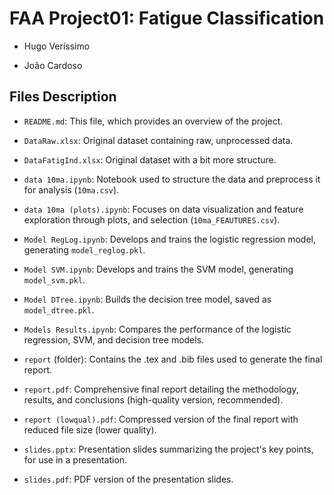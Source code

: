 # FAA Project01: Fatigue Classification

- Hugo Veríssimo

- João Cardoso

## Files Description

- `README.md`: This file, which provides an overview of the project.

- `DataRaw.xlsx`: Original dataset containing raw, unprocessed data.

- `DataFatigInd.xlsx`: Original dataset with a bit more structure.

- `data 10ma.ipynb`: Notebook used to structure the data and preprocess it for analysis (`10ma.csv`).

- `data 10ma (plots).ipynb`: Focuses on data visualization and feature exploration through plots, and selection (`10ma_FEAUTURES.csv`).

- `Model RegLog.ipynb`: Develops and trains the logistic regression model, generating `model_reglog.pkl`.

- `Model SVM.ipynb`: Develops and trains the SVM model, generating `model_svm.pkl`.

- `Model DTree.ipynb`: Builds the decision tree model, saved as `model_dtree.pkl`.

- `Models Results.ipynb`: Compares the performance of the logistic regression, SVM, and decision tree models.

- `report` (folder): Contains the .tex and .bib files used to generate the final report.

- `report.pdf`: Comprehensive final report detailing the methodology, results, and conclusions (high-quality version, recommended).

- `report (lowqual).pdf`: Compressed version of the final report with reduced file size (lower quality).

- `slides.pptx`: Presentation slides summarizing the project's key points, for use in a presentation.

- `slides.pdf`: PDF version of the presentation slides.
